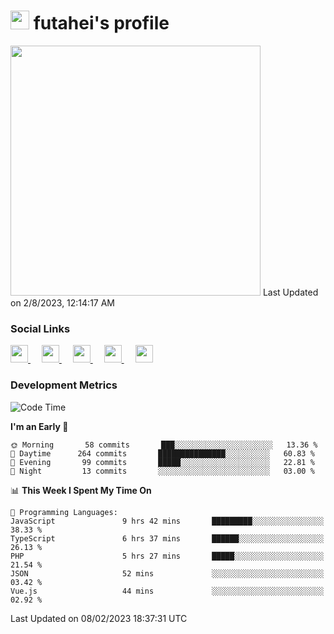 <h1><img src="https://fonts.gstatic.com/s/e/notoemoji/latest/1f914/512.gif" width="30"/> futahei's profile</h1>
<!--START_SECTION:lapras-card-->
<a href="https://lapras.com/public/M9NU3UQ" target="_blank" rel="noopener noreferrer"><img src="https://lapras-card-generator.vercel.app/api/svg?e=3.42&b=3.57&i=3.19&b1=%23232323&b2=%236d6d6d&i1=%23212121&i2=%23818181&l=ja" width="400" ></a>  
Last Updated on 2/8/2023, 12:14:17 AM
<!--END_SECTION:lapras-card-->

<h3>Social Links</h3>
<p>
  <a href= "https://github.com/futahei">
    <img src="https://img.icons8.com/ios-filled/50/000000/github.svg" width="28px"/>
  </a>
  &emsp;
  <a href= "https://www.youtube.com/channel/UC6cSz5FoLd8ib7Qnncyj-eg">
    <img src="https://img.icons8.com/ios-filled/50/000000/youtube.svg" width="28px"/>
  </a>
  &emsp;
  <a href= "https://twitter.com/kohei_fttk">
    <img src="https://img.icons8.com/ios-filled/50/000000/twitter.svg" width="28px"/>
  </a>
  &emsp;
  <a href= "https://keybase.io/futahei">
    <img src="https://img.icons8.com/ios-filled/50/000000/keybase2.svg" width="28px"/>
  </a>
  &emsp;
  <a href="mailto:kohei_f@cynack.com">
    <img src="https://img.icons8.com/ios-filled/50/000000/email.png" width="28px"/>
  </a>
</p>

<h3>Development Metrics</h3>

<!--START_SECTION:waka-->
![Code Time](http://img.shields.io/badge/Code%20Time-1%2C114%20hrs%2045%20mins-blue)

**I'm an Early 🐤** 

```text
🌞 Morning       58 commits       ███░░░░░░░░░░░░░░░░░░░░░░   13.36 % 
🌆 Daytime      264 commits       ███████████████░░░░░░░░░░   60.83 % 
🌃 Evening       99 commits       █████░░░░░░░░░░░░░░░░░░░░   22.81 % 
🌙 Night         13 commits       ░░░░░░░░░░░░░░░░░░░░░░░░░   03.00 % 

```


📊 **This Week I Spent My Time On** 

```text
💬 Programming Languages: 
JavaScript               9 hrs 42 mins       █████████░░░░░░░░░░░░░░░░   38.33 % 
TypeScript               6 hrs 37 mins       ██████░░░░░░░░░░░░░░░░░░░   26.13 % 
PHP                      5 hrs 27 mins       █████░░░░░░░░░░░░░░░░░░░░   21.54 % 
JSON                     52 mins             ░░░░░░░░░░░░░░░░░░░░░░░░░   03.42 % 
Vue.js                   44 mins             ░░░░░░░░░░░░░░░░░░░░░░░░░   02.92 % 

```


 Last Updated on 08/02/2023 18:37:31 UTC
<!--END_SECTION:waka-->
